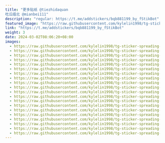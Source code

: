 ```yaml
---
title: "更多贴纸 @tiezhidaquan 
吃瓜缅北 @mianbei111"
description: "regular: https://t.me/addstickers/bqb881199_by_fStikBot"
featured_image: "https://raw.githubusercontent.com/kylelin1998/tg-sticker-spreading-worldwide-images/main/img/a8becdc6-e0e6-4191-b861-6d9859eccd37.jpg"
link: "https://t.me/addstickers/bqb881199_by_fStikBot"
weight: 3
date: 2024-03-02T08:06:20+08:00
images:
  - https://raw.githubusercontent.com/kylelin1998/tg-sticker-spreading-worldwide-images/main/img/a8becdc6-e0e6-4191-b861-6d9859eccd37.jpg
  - https://raw.githubusercontent.com/kylelin1998/tg-sticker-spreading-worldwide-images/main/img/6b978940-0ed8-49a7-ac63-d50f7c83c197.jpg
  - https://raw.githubusercontent.com/kylelin1998/tg-sticker-spreading-worldwide-images/main/img/f9e2aeb9-c927-4713-94c7-4a1034fdd40c.jpg
  - https://raw.githubusercontent.com/kylelin1998/tg-sticker-spreading-worldwide-images/main/img/2c1c3295-bdfb-48b9-9bad-6d6d29c83e94.jpg
  - https://raw.githubusercontent.com/kylelin1998/tg-sticker-spreading-worldwide-images/main/img/13d73682-19bd-405e-8d0e-0d368775309b.jpg
  - https://raw.githubusercontent.com/kylelin1998/tg-sticker-spreading-worldwide-images/main/img/54ae865b-962f-4616-8ece-0182d130417d.jpg
  - https://raw.githubusercontent.com/kylelin1998/tg-sticker-spreading-worldwide-images/main/img/9b60290c-0d63-4410-abe9-361282a44f4d.jpg
  - https://raw.githubusercontent.com/kylelin1998/tg-sticker-spreading-worldwide-images/main/img/475dff60-40a6-4ca3-9c43-c4767dc412f2.jpg
  - https://raw.githubusercontent.com/kylelin1998/tg-sticker-spreading-worldwide-images/main/img/b01b20e7-a5e6-4471-be55-8fd260166835.jpg
  - https://raw.githubusercontent.com/kylelin1998/tg-sticker-spreading-worldwide-images/main/img/16efdbb5-f34e-4425-b515-18b50a85d9d0.jpg
  - https://raw.githubusercontent.com/kylelin1998/tg-sticker-spreading-worldwide-images/main/img/7892bfb7-1c12-448e-b3ed-b48fd3b710fe.jpg
  - https://raw.githubusercontent.com/kylelin1998/tg-sticker-spreading-worldwide-images/main/img/e1e4948c-9218-4ad4-b7b1-03f7ed6f6905.jpg
  - https://raw.githubusercontent.com/kylelin1998/tg-sticker-spreading-worldwide-images/main/img/791510b1-2f08-4ba8-9803-193db31e1cb5.jpg
  - https://raw.githubusercontent.com/kylelin1998/tg-sticker-spreading-worldwide-images/main/img/404adf2c-8f3c-4af6-b2f4-c3eb3cf5b032.jpg
  - https://raw.githubusercontent.com/kylelin1998/tg-sticker-spreading-worldwide-images/main/img/96809f0e-1c92-40ea-a6b9-fa6b558782a4.jpg
  - https://raw.githubusercontent.com/kylelin1998/tg-sticker-spreading-worldwide-images/main/img/4229db29-c0be-4755-b726-f10c4b887bc7.jpg
  - https://raw.githubusercontent.com/kylelin1998/tg-sticker-spreading-worldwide-images/main/img/02eee562-7ecc-40d0-9642-e3ddc63c5b95.jpg
  - https://raw.githubusercontent.com/kylelin1998/tg-sticker-spreading-worldwide-images/main/img/9a891002-c4e2-4c1b-82ae-adf7f587c9b4.jpg
  - https://raw.githubusercontent.com/kylelin1998/tg-sticker-spreading-worldwide-images/main/img/a8080159-9955-4b8a-905f-e565ce0445c2.jpg
  - https://raw.githubusercontent.com/kylelin1998/tg-sticker-spreading-worldwide-images/main/img/682b9c05-c3aa-4023-898d-8edd29599a0e.jpg
---
```

